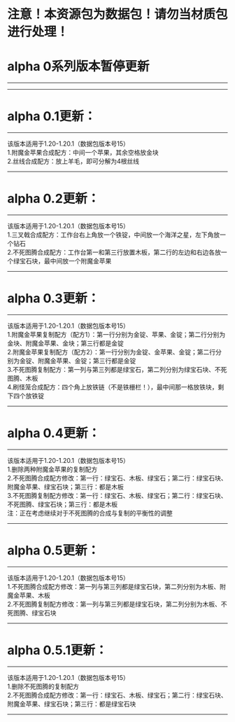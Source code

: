 # 注意！本资源包为数据包！请勿当材质包进行处理！
# alpha 0系列版本暂停更新
***
***

# alpha 0.1更新：
***
该版本适用于1.20-1.20.1（数据包版本号15）\
1.附魔金苹果合成配方：中间一个苹果，其余空格放金块\
2.丝线合成配方：放上羊毛，即可分解为4根丝线
***

# alpha 0.2更新：
***
该版本适用于1.20-1.20.1（数据包版本号15）\
1.三叉戟合成配方：工作台右上角放一个铁锭，中间放一个海洋之星，左下角放一个钻石\
2.不死图腾合成配方：工作台第一和第三行放置木板，第二行的左边和右边各放一个绿宝石块，最中间放一个附魔金苹果
***

# alpha 0.3更新：
***
该版本适用于1.20-1.20.1（数据包版本号15）\
1.附魔金苹果复制配方（配方1）：第一行分别为金锭、苹果、金锭；第二行分别为金块、附魔金苹果、金块；第三行都是金锭\
2.附魔金苹果复制配方（配方2）：第一行分别为金锭、金苹果、金锭；第二行分别为金锭、附魔金苹果、金锭；第三行都是金锭\
3.不死图腾复制配方：第一列与第三列都是绿宝石，第二列分别为绿宝石块、不死图腾、木板\
4.刷怪笼合成配方：四个角上放铁链（不是铁栅栏！），最中间那一格放铁块，剩下四个放铁锭
***

# alpha 0.4更新：
***
该版本适用于1.20-1.20.1（数据包版本号15）\
1.删除两种附魔金苹果的复制配方\
2.不死图腾合成配方修改：第一行：绿宝石、木板、绿宝石；第二行：绿宝石块、附魔金苹果、绿宝石块；第三行：都是木板\
3.不死图腾复制配方修改：第一行：绿宝石、木板、绿宝石；第二行：绿宝石块、不死图腾、绿宝石块；第三行：都是木板\
注：正在考虑继续对于不死图腾的合成与复制的平衡性的调整
***

# alpha 0.5更新：
***
该版本适用于1.20-1.20.1（数据包版本号15）\
1.不死图腾合成配方修改：第一列与第三列都是绿宝石块，第二列分别为木板、附魔金苹果、木板\
2.不死图腾复制配方修改：第一列与第三列都是绿宝石块，第二列分别为木板、不死图腾、绿宝石块
***

# alpha 0.5.1更新：
***
该版本适用于1.20-1.20.1（数据包版本号15）\
1.删除不死图腾的复制配方\
2.不死图腾合成配方修改：第一行：绿宝石、木板、绿宝石；第二行：绿宝石块、附魔金苹果、绿宝石块；第三行：都是绿宝石块
***
